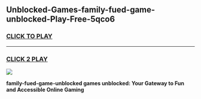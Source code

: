 
## Unblocked-Games-family-fued-game-unblocked-Play-Free-5qco6
<h3>
<a href="https://premium76.site?title=family-fued-game-unblocked&ref=15A">CLICK TO PLAY</a></h3>
<hr>

<h3>
<a href="https://premium76.site?title=family-fued-game-unblocked&ref=15A">CLICK 2 PLAY</a>
  
</h3>

<a href="https://premium76.site?title=family-fued-game-unblocked&ref=15A"><img src="https://clearcache.store/games.png"></a>


**family-fued-game-unblocked games unblocked: Your Gateway to Fun and Accessible Online Gaming**
